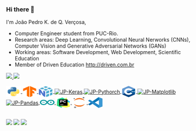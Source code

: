 ### Hi there 👋

I'm João Pedro K. de Q. Verçosa,

- Computer Engineer student from PUC-Rio.
- Research areas: Deep Learning, Convolutional Neural Nerworks (CNNs), Computer Vision and Generative Adversarial Networks (GANs)
- Working areas: Software Development, Web Development, Scientific Education
- Member of Driven Education <http://driven.com.br>


 <div>
  <a href="https://github.com/JPVercosa">
   <img height="100em" src="https://github-readme-stats.vercel.app/api?username=JPVercosa&show_icons=true&theme=dracula&include_all_commits=true&count_private=true"/>
   <img height="100em" src="https://github-readme-stats.vercel.app/api/top-langs/?username=JPVercosa&layout=compact&langs_count=10&&count_private=true&theme=dracula"/>
 </div>

</div>
  <div style="display: inline_block"><br>
  <img align="center" alt="JP-Python" height="30" width="40" src="https://raw.githubusercontent.com/devicons/devicon/master/icons/python/python-original.svg" title="Python" />
  <img align="center" alt="JP-Tensorflow" height="30" width="40" src="https://github.com/devicons/devicon/blob/master/icons/tensorflow/tensorflow-original.svg" title="Tensorflow" />
  <img align="center" alt="JP-Numpy" height="30" width="40" src="https://github.com/devicons/devicon/blob/master/icons/numpy/numpy-original.svg" title="Numpy" />
  <img align="center" alt="JP-Keras" height="30" width="40" src="https://github.com/valohai/ml-logos/blob/master/keras-text.svg" title="Keras" />
  <img align="center" alt="JP-Pythorch" height="30" width="40" src="https://github.com/valohai/ml-logos/blob/master/pytorch.svg" title="Pythorch" />
    <img align="center" alt="JP-Cplusplus" height="30" width="40" src="https://github.com/devicons/devicon/blob/master/icons/cplusplus/cplusplus-original.svg" title="C++" />
  <img align="center" alt="JP-Matplotlib" height="30" width="40" src="https://github.com/valohai/ml-logos/blob/master/matplotlib.svg" title="Matplotlib" />
  <img align="center" alt="JP-Pandas" height="30" width="40" src="https://github.com/valohai/ml-logos/blob/master/pandas.svg" title="Pandas" />
  <img align="center" alt="JP-Arduino" height="30" width="40" src="https://github.com/devicons/devicon/blob/master/icons/arduino/arduino-original.svg" title="Arduino" />
  <img align="center" alt="JP-PyCharm" height="30" width="40" src="https://github.com/devicons/devicon/blob/master/icons/pycharm/pycharm-original.svg"  title="PyCharm" />
  <img align="center" alt="JP-Jupyter" height="30" width="40" src="https://github.com/devicons/devicon/blob/master/icons/jupyter/jupyter-original.svg" title="Jupyter" />
  <img align="center" alt="JP-VSCode" height="30" width="40" src="https://github.com/devicons/devicon/blob/master/icons/vscode/vscode-original.svg" title="VSCode" />
  
  
  ##
 
<div> 
  <a href="mailto:jpkqvercosa@gmail.com" target="_blank"><img src="https://img.shields.io/badge/Gmail-D14836?style=for-the-badge&logo=gmail&logoColor=white"></a>
 	<a href="https://www.linkedin.com/in/jpvercosa/" target="_blank"><img src="https://img.shields.io/badge/LinkedIn-0077B5?style=for-the-badge&logo=linkedin&logoColor=white" target="_blank"></a>
  <a href="https://www.youtube.com/channel/UCoT4vHLCfa5SW9ksg5H1jIQ" target="_blank"><img src="https://img.shields.io/badge/YouTube-FF0000?style=for-the-badge&logo=youtube&logoColor=white" target="_blank"></a>
</div>


<!--
**JPVercosa/JPVercosa** is a ✨ _special_ ✨ repository because its `README.md` (this file) appears on your GitHub profile.

Here are some ideas to get you started:

- 🔭 I’m currently working on ...
- 🌱 I’m currently learning ...
- 👯 I’m looking to collaborate on ...
- 🤔 I’m looking for help with ...
- 💬 Ask me about ...
- 📫 How to reach me: ...
- 😄 Pronouns: ...
- ⚡ Fun fact: ...
-->
